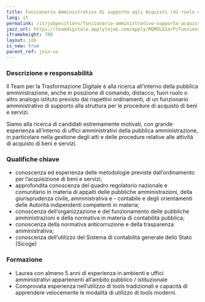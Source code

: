 ```yaml
---
title: Funzionario Amministrativo di supporto agli Acquisti (di ruolo nella pubblica amministrazione centrale o locale)
lang: it
permalink: /it/jobpositions/funzionario-amministrativo-supporto-acquisti.htm
jazz_url: https://teamdigitale.applytojob.com/apply/MQMOLbIarP/Funzionario-Amministrativo-Di-Supporto-Agli-Acquisti-di-Ruolo-Nella-Pubblica-Amministrazione-Centrale-O-Locale
iframeheight: 700
layout: job
is_new: true
parent_ref: join-us
---
```


### Descrizione e responsabilità
Il Team per la Trasformazione Digitale è alla ricerca all’interno della pubblica amministrazione, anche in posizione di comando, distacco, fuori ruolo o altro analogo istituto previsto dai rispettivi ordinamenti, di un funzionario amministrativo di supporto alla struttura per le procedure di acquisto di beni e servizi.

Siamo alla ricerca di candidati estremamente motivati, con grande esperienza all’interno di uffici amministrativi della pubblica amministrazione, in particolare nella gestione degli atti e delle procedure relative alle attività di acquisto di beni e servizi. 


### Qualifiche chiave
- conoscenza ed esperienza delle metodologie previste dall’ordinamento per l’acquisizione di beni e servizi;
- approfondita conoscenza del quadro regolatorio nazionale e comunitario in materia di appalti delle pubbliche amministrazioni, della giurisprudenza civile, amministrativa e - contabile e degli orientamenti delle Autorità indipendenti competenti in materia;
- conoscenza dell’organizzazione e del funzionamento delle pubbliche amministrazioni e della normativa in materia di contabilità pubblica;
- conoscenza della normativa anticorruzione e della trasparenza amministrativa;
- conoscenza dell’utilizzo del Sistema di contabilità generale dello Stato (Sicoge)

### Formazione
- Laurea con almeno 5 anni di esperienza in ambienti e uffici amministrativi appartenenti all’ambito pubblico / istituzionale 
- Comprovata esperienza nell’utilizzo di tools tradizionali e capacità di apprendere velocemente le modalità di utilizzo di tools moderni.
